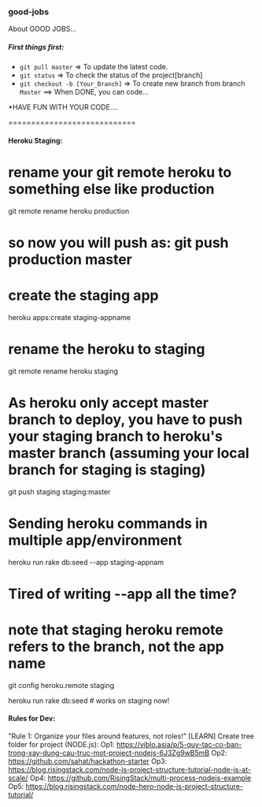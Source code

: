 ### good-jobs
About GOOD JOBS...

##### First things first:
- `git pull master` => To update the latest code.
- `git status` => To check the status of the project[branch]
- `git checkout -b [Your_Branch]` => To create new branch from branch `Master`
==> When DONE, you can code...

*HAVE FUN WITH YOUR CODE....

============================
#### Heroku Staging:

# rename your git remote heroku to something else like production
git remote rename heroku production

# so now you will push as: git push production master

# create the staging app
heroku apps:create staging-appname

# rename the heroku to staging
git remote rename heroku staging

# As heroku only accept master branch to deploy, you have to push your staging branch to heroku's master branch (assuming your local branch for staging is staging)
git push staging staging:master

# Sending heroku commands in multiple app/environment
heroku run rake db:seed --app staging-appnam

# Tired of writing --app all the time?
# note that staging heroku remote refers to the branch, not the app name
git config heroku.remote staging

heroku run rake db:seed # works on staging now!

#### Rules for Dev:
"Rule 1: Organize your files around features, not roles!"
[LEARN] Create tree folder for project (NODE.js):
Op1: https://viblo.asia/p/5-quy-tac-co-ban-trong-xay-dung-cau-truc-mot-project-nodejs-6J3Zg9wB5mB
Op2: https://github.com/sahat/hackathon-starter
Op3: https://blog.risingstack.com/node-js-project-structure-tutorial-node-js-at-scale/
Op4: https://github.com/RisingStack/multi-process-nodejs-example
Op5: https://blog.risingstack.com/node-hero-node-js-project-structure-tutorial/
